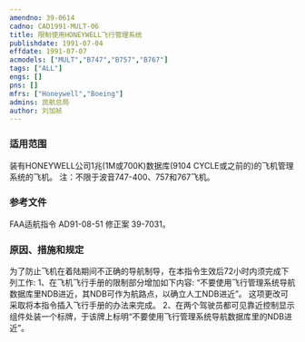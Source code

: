 ```yaml
---
amendno: 39-0614  
cadno: CAD1991-MULT-06  
title: 限制使用HONEYWELL飞行管理系统  
publishdate: 1991-07-04  
effdate: 1991-07-07  
acmodels: ["MULT","B747","B757","B767"]  
tags: ["ALL"]  
engs: []  
pns: []  
mfrs: ["Honeywell","Boeing"]  
admins: 民航总局  
author: 刘加祯  
---
```

  
### 适用范围  
装有HONEYWELL公司1兆(1M或700K)数据库(9104 CYCLE或之前的)的飞机管理系统的飞机。     注：不限于波音747-400、757和767飞机。  
  
<!--more-->  
### 参考文件  
  FAA适航指令 AD91-08-51 修正案 39-7031。  
  
### 原因、措施和规定  

  为了防止飞机在着陆期间不正确的导航制导，在本指令生效后72小时内须完成下列工作: 1、在飞机飞行手册的限制部分增加如下内容: “不要使用飞行管理系统导航数据库里NDB进近，其NDB可作为航路点，以确立人工NDB进近”。 这项更改可采取将本指令插入飞行手册的办法来完成。     2、在两个驾驶员都可见靠近控制显示组件处装一个标牌，于该牌上标明“不要使用飞行管理系统导航数据库里的NDB进近”。  

